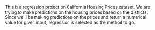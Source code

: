 This is a regression project on California Housing Prices dataset. We are trying to make predictions on the housing prices based on the districts.
Since we'll be making predictions on the prices and return a numerical value for given input, regression is selected as the method to go.

